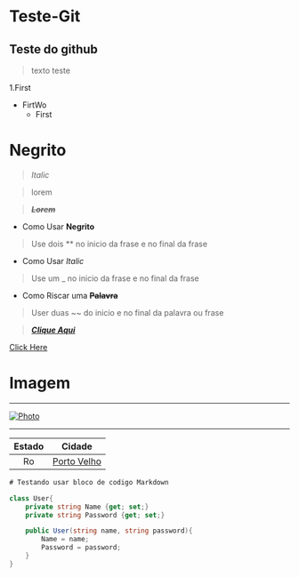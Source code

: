 # Teste-Git

## Teste do github

> texto teste

1.First
 - FirtWo
    - First

# **Negrito**
> _Italic_

> lorem

> **~~_Lorem_~~**

- Como Usar **Negrito**
> Use dois ** no inicio da frase e no final da frase

- Como Usar _Italic_
> Use um _ no inicio da frase e no final da frase

- Como Riscar uma **~~Palavra~~**
> User duas ~~ do inicio e no final da palavra ou frase

> __[*Clique Aqui*](https://www.youtube.com.br "Youtube")__

[Click Here][link-url]

[link-url]:https://www.google.com.br/


# Imagem
***
[![Photo](https://th.bing.com/th/id/R.fe1eecdbb33f7182e827b4b313b5d165?rik=%2f1Zc2rfcXxAkTA&pid=ImgRaw&r=0 "teste")](https://www.bing.com/images/search?view=detailV2&ccid=%2fh7s27M%2f&id=531C3844D47FE51632364C24105FDCB7DA5C56FF&thid=OIP._h7s27M_cYLoJ7SzE7XRZQHaEK&mediaurl=https%3a%2f%2fjooinn.com%2fimages%2fdramatic-landscape-7.jpg&cdnurl=https%3a%2f%2fth.bing.com%2fth%2fid%2fR.fe1eecdbb33f7182e827b4b313b5d165%3frik%3d%252f1Zc2rfcXxAkTA%26pid%3dImgRaw%26r%3d0&exph=1080&expw=1920&q=imanges&simid=608054205791746753&FORM=IRPRST&ck=4CE153300DE3AB4F98F58ED2F4565D1D&selectedIndex=4&ajaxhist=0&ajaxserp=0)

***

| Estado | Cidade |
| :------:| :------: |
|  Ro  | [Porto Velho][Url]|  


[Url]: https://www.portovelho.ro.gov.br/

```C#
# Testando usar bloco de codigo Markdown

class User{
    private string Name {get; set;}
    private string Password {get; set;}

    public User(string name, string password){
        Name = name;
        Password = password;
    }
}
```